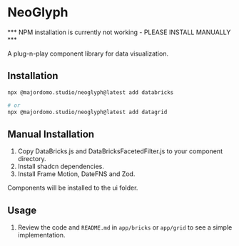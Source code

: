 # NeoGlyph

*** NPM installation is currently not working - PLEASE INSTALL MANUALLY ***

A plug-n-play component library for data visualization.

## Installation

```bash
npx @majordomo.studio/neoglyph@latest add databricks

# or
npx @majordomo.studio/neoglyph@latest add datagrid
```

## Manual Installation

1. Copy DataBricks.js and DataBricksFacetedFilter.js to your component directory.
2. Install shadcn dependencies.
3. Install Frame Motion, DateFNS and Zod.

Components will be installed to the ui folder.

## Usage

1. Review the code and `README.md` in `app/bricks` or `app/grid` to see a simple implementation.
